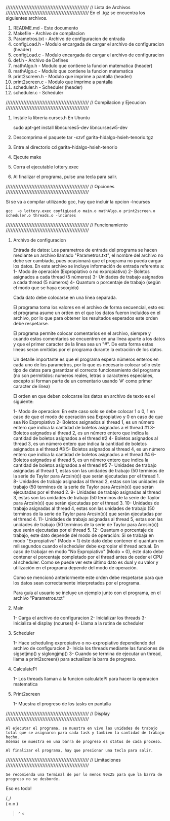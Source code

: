 ////////////////////////////////////////////////////
// Lista de Archivos
////////////////////////////////////////////////////
En el .tgz se encuentra los siguientes archivos.
1) README.md		- Este documento
2) Makefile  		- Archivo de compilacion
3) Parametros.txt	- Archivo de configuracion de entrada
4) configLoad.h		- Modulo encargada de cargar el archivo de configuracion (header)
5) configLoad.c		- Modulo encargada de cargar el archivo de configuracion
6) def.h		- Archivo de Defines
7) mathAlgo.h		- Modulo que contiene la funcion matematica (header)
8) mathAlgo.c		- Modulo que contiene la funcion matematica
9) print2screen.h	- Modulo que imprime a pantalla (header)
10) print2screen.c	- Modulo que imprime a pantalla
11) scheduler.h		- Scheduler (header)
12) scheduler.c		- Scheduler

////////////////////////////////////////////////////
// Compilacion y Ejecucion
////////////////////////////////////////////////////

1) Instale la libreria curses.h
   En Ubuntu

	sudo apt-get install libncurses5-dev libncursesw5-dev

2) Descomprima el paquete
	tar -xzvf garita-hidalgo-hsieh-tenorio.tgz

3) Entre al directorio
	cd garita-hidalgo-hsieh-tenorio

4) Ejecute
	make

5) Corra el ejecutable
	lottery.exec	

6) Al finalizar el programa, pulse una tecla para salir.

////////////////////////////////////////////////////
// Opciones
////////////////////////////////////////////////////

Si se va a compilar utilizando gcc, hay que incluir la opcion -lncurses

	gcc  -o lottery.exec configLoad.o main.o mathAlgo.o print2screen.o scheduler.o threads.o -lncurses


////////////////////////////////////////////////////
// Funcionamiento
////////////////////////////////////////////////////

1) Archivo de configuracion

	Entrada de datos:
	Los parametros de entrada del programa se hacen mediante un archivo llamado "Parametros.txt", el nombre del archivo no debe ser cambiado, pues ocasionará que el programa no pueda cargar los datos.
	En este archivo se incluye información de entrada referente a:
	1- Modo de operación (Expropiativo o no expropiativo)
	2- Boletos asignados a cada thread (5 números)
	3- Unidades de trabajo asignados a cada thread (5 números)
	4- Quantum o porcentaje de trabajo (según el modo que se haya escogido)

	Cada dato debe colocarse en una línea separada.

	El programa toma los valores en el archivo de forma secuencial, esto es: el programa asume un orden en el que los datos fueron incluidos en el archivo, por lo que para obtener los resultados esperados este orden debe respetarse.

	El programa permite colocar comentarios en el archivo, siempre y cuando estos comentarios se encuentren en una línea aparte a los datos y que el primer caracter de la línea sea un "#". De esta forma estas lineas seran omitidas por el programa durante la extración de los datos.

	Un detalle importante es que el programa espera números enteros en cada uno de los parametros, por lo que es necesario colocar sólo este tipo de datos para garantizar el correcto funcionamiento del programa (no son permitidos: numeros reales, letras o caracteres especiales, excepto si forman parte de un comentario usando '#' como primer caracter de línea)

	El orden en que deben colocarse los datos en archivo de texto es el siguiente:

	1- Modo de operacion: En este caso solo se debe colocar 1 o 0, 1 en caso de que el modo de operación sea Expropiativo y 0 en caso de que sea No Expropiativo
	2- Boletos asignados al thread 1, es un número entero que indica la cantidad de boletos asignados a el thread #1
	3- Boletos asignados al thread 2, es un número entero que indica la cantidad de boletos asignados a el thread #2
	4- Boletos asignados al thread 3, es un número entero que indica la cantidad de boletos asignados a el thread #3
	5- Boletos asignados al thread 4, es un número entero que indica la cantidad de boletos asignados a el thread #4
	6- Boletos asignados al thread 5, es un número entero que indica la cantidad de boletos asignados a el thread #5
	7- Unidades de trabajo asignadas al thread 1, estas son las unidades de trabajo (50 terminos de la serie de Taylor para Arcsin(x)) que serán ejecutadas por el thread 1.
	8- Unidades de trabajo asignadas al thread 2, estas son las unidades de trabajo (50 terminos de la serie de Taylor para Arcsin(x)) que serán ejecutadas por el thread 2.
	9- Unidades de trabajo asignadas al thread 3, estas son las unidades de trabajo (50 terminos de la serie de Taylor para Arcsin(x)) que serán ejecutadas por el thread 3.
	10- Unidades de trabajo asignadas al thread 4, estas son las unidades de trabajo (50 terminos de la serie de Taylor para Arcsin(x)) que serán ejecutadas por el thread 4.
	11- Unidades de trabajo asignadas al thread 5, estas son las unidades de trabajo (50 terminos de la serie de Taylor para Arcsin(x)) que serán ejecutadas por el thread 5.
	12- Quantum o porcentaje de trabajo, este dato depende del modo de operación: Si se trabaja en modo "Expropiativo" (Modo = 1) éste dato debe contener el quantum en milisegundos cuando el scheduler debe expropiar el thread actual. En caso de trabajar en modo "No Expropiativo" (Modo = 0), éste dato debe contener el porcentaje completado por el thread antes de ceder el CPU al scheduler. Como se puede ver este último dato es dual y su valor y utilización en el programa depende del modo de operación.

	Como se mencionó anteriormente este orden debe respetarse para que los datos sean correctamente interpretados por el programa.

	Para guía al usuario se incluye un ejemplo junto con el programa, en el archivo "Parametros.txt"

2) Main

	1- Carga el archivo de configuracion
	2- Inicializar los threads
	3- Inicializa el display (ncurses)
	4- Llama a la rutina de scheduler

3) Scheduler

	1- Hace scheduling expropiativo o no-expropiativo dependiendo del archivo de configuracion
	2- Inicia los threads mediante las funciones de sigsetjmp() y siglongjmp()
	3- Cuando se termina de ejecutar un thread, llama a print2screen() para actualizar la barra de progreso.

4) CalculatePI

	1- Los threads llaman a la funcion calculatePI para hacer la operacion matematica

5) Print2screen

	1- Muestra el progreso de los tasks en pantalla

////////////////////////////////////////////////////
// Display
////////////////////////////////////////////////////

	Al ejecutar el programa, se muestra en vivo las unidades de trabajo total que se asignaron para cada task y tambien la cantidad de trabajo hecho.
	Ademas se muestra en una barra de progreso es status de cada proceso.

	Al finalizar el programa, hay que presionar una tecla para salir.

////////////////////////////////////////////////////
// Limitaciones
////////////////////////////////////////////////////

	Se recomienda una terminal de por lo menos 90x25 para que la barra de progreso no se desborde.


Eso es todo!

  /\_/\
 ( o.o )
  > ^ <


